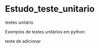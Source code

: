 # Estudo_teste_unitario
testes unitário 

Exemplos de testes unitários em python

teste de adicionar